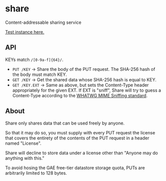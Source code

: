 share
=====

Content-addressable sharing service

[Test instance here.](http://rodarmor-share.appspot.com)


API
---

KEYs match `/[0-9a-f]{64}/`.

* `PUT /KEY` -> Share the body of the PUT request. The SHA-256 hash of the body must match KEY.
* `GET /KEY` -> Get the shared data whose SHA-256 hash is equal to KEY.
* `GET /KEY.EXT` -> Same as above, but sets the Content-Type header appropriately for the given EXT. If EXT is "sniff", Share will try to guess a Content-Type according to the [WHATWG MIME Sniffing standard](http://mimesniff.spec.whatwg.org).


About
-----

Share only shares data that can be used freely by anyone.

So that it may do so, you must supply with every PUT request the license that covers the entirety of the contents of the PUT request in a header named "License".

Share will decline to store data under a license other than "Anyone may do anything with this."

To avoid hosing the GAE free-tier datastore storage quota, PUTs are arbitrarily limited to 128 bytes.
